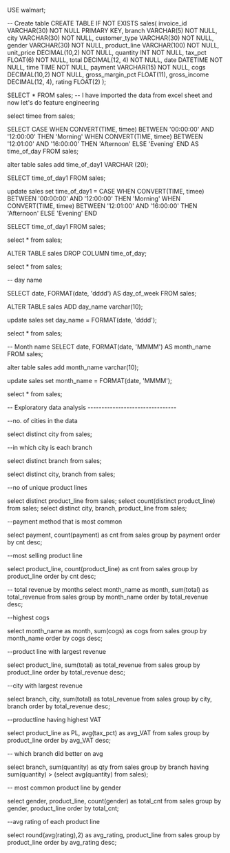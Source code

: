 USE walmart;

-- Create table
CREATE TABLE IF NOT EXISTS sales(
	invoice_id VARCHAR(30) NOT NULL PRIMARY KEY,
    branch VARCHAR(5) NOT NULL,
    city VARCHAR(30) NOT NULL,
    customer_type VARCHAR(30) NOT NULL,
    gender VARCHAR(30) NOT NULL,
    product_line VARCHAR(100) NOT NULL,
    unit_price DECIMAL(10,2) NOT NULL,
    quantity INT NOT NULL,
    tax_pct FLOAT(6) NOT NULL,
    total DECIMAL(12, 4) NOT NULL,
    date DATETIME NOT NULL,
    time TIME NOT NULL,
    payment VARCHAR(15) NOT NULL,
    cogs DECIMAL(10,2) NOT NULL,
    gross_margin_pct FLOAT(11),
    gross_income DECIMAL(12, 4),
    rating FLOAT(2)
);

SELECT * FROM sales;
-- I have imported the data from excel sheet and now let's do feature engineering 

select timee from sales;

SELECT
  CASE
    WHEN CONVERT(TIME, timee) BETWEEN '00:00:00' AND '12:00:00' THEN 'Morning'
    WHEN CONVERT(TIME, timee) BETWEEN '12:01:00' AND '16:00:00' THEN 'Afternoon'
    ELSE 'Evening'
  END AS time_of_day
FROM
  sales;

alter table sales add time_of_day1 VARCHAR (20);


  SELECT time_of_day1 FROM sales;

  update sales 
  set time_of_day1 = 
  CASE
    WHEN CONVERT(TIME, timee) BETWEEN '00:00:00' AND '12:00:00' THEN 'Morning'
    WHEN CONVERT(TIME, timee) BETWEEN '12:01:00' AND '16:00:00' THEN 'Afternoon'
    ELSE 'Evening'
  END

SELECT time_of_day1 FROM sales;

select * from sales;

ALTER TABLE sales
DROP COLUMN time_of_day;

select * from sales;

-- day name 

SELECT 
  date, 
  FORMAT(date, 'dddd') AS day_of_week
FROM 
  sales;

  ALTER TABLE sales ADD day_name varchar(10);

  update sales 
  set day_name = FORMAT(date, 'dddd');

  select * from sales;

  -- Month name
SELECT 
  date, 
  FORMAT(date, 'MMMM') AS month_name
FROM 
  sales;

  alter table sales add month_name varchar(10);

  update sales set month_name =  FORMAT(date, 'MMMM');

  select * from sales;

  -- Exploratory data analysis --------------------------------

  --no. of cities in the data 

  select distinct city from sales;

--in which city is each branch

select distinct branch from sales;

select distinct city, branch from sales;

--no of unique product lines 

select distinct product_line from sales;
select count(distinct product_line) from sales;
select distinct city, branch, product_line from sales;

--payment method that is most common 

select payment, count(payment) as cnt from sales
group by payment
order by cnt desc;

--most selling product line 

select product_line, count(product_line) as cnt from sales
group by product_line
order by cnt desc;

-- total revenue by months
select month_name as month,
sum(total) as total_revenue
from sales
group by month_name
order by total_revenue desc;

--highest cogs 

select month_name as month, 
sum(cogs) as cogs from sales
group by month_name
order by cogs desc;

--product line with largest revenue 

select product_line, sum(total) as total_revenue
from sales
group by product_line 
order by total_revenue desc;

--city with largest revenue 

select branch, city, sum(total) as total_revenue from sales
group by city, branch 
order by total_revenue desc;

--productline having highest VAT 

select product_line as PL,
avg(tax_pct) as avg_VAT from sales
group by product_line
order by avg_VAT desc;

-- which branch did better on avg 

select branch, sum(quantity) as qty from sales
group by branch 
having sum(quantity) > (select avg(quantity) from sales);
 
-- most common product line by gender 

select gender, product_line, count(gender) as total_cnt from sales 
group by gender, product_line 
order by total_cnt;

--avg rating of each product line

select round(avg(rating),2) as avg_rating,
product_line from sales
group by product_line 
order by avg_rating desc;


